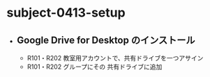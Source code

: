 # subject-0413-setup

- ## Google Drive for Desktop のインストール
  - R101・R202 教室用アカウントで、共有ドライブを一つアサイン
  - R101・R202 グループにその 共有ドライブに追加
